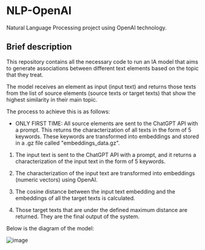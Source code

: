 # NLP-OpenAI

Natural Language Processing project using OpenAI technology.

## Brief description

This repository contains all the necessary code to run an IA model that aims to generate associations between different text elements based on the topic that they treat.

The model receives an element as input (input text) and returns those texts from the list of source elements (source texts or target texts) that show the highest similarity in their main topic.

The process to achieve this is as follows:

- ONLY FIRST TIME: All source elements are sent to the ChatGPT API with a prompt. This returns the characterization of all texts in the form of 5 keywords. These keywords are transformed into embeddings and stored in a .gz file called "embeddings_data.gz".

1. The input text is sent to the ChatGPT API with a prompt, and it returns a characterization of the input text in the form of 5 keywords.

2. The characterization of the input text are transformed into embeddings (numeric vectors) using OpenAI.

3. The cosine distance between the input text embedding and the embeddings of all the target texts is calculated.

4. Those target texts that are under the defined maximum distance are returned. They are the final output of the system. 


Below is the diagram of the model:

![image](https://github.com/NCSanto01/NLP-OpenAI/assets/78079809/50954898-e707-4f93-a8ea-693098771533)

